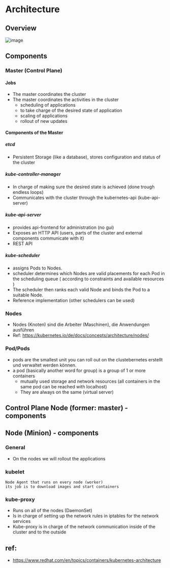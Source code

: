 # Architecture

## Overview 

![image](https://github.com/user-attachments/assets/751339d5-f279-483b-a9c5-1ba196c4c3b6)

## Components

### Master (Control Plane)

#### Jobs

  * The master coordinates the cluster
  * The master coordinates the activities in the cluster
    * scheduling of applications
    * to take charge of the desired state of application 
    * scaling of applications 
    * rollout of new updates

#### Components of the Master 

##### etcd

  * Persistent Storage (like a database), stores configuration and status of the cluster 
  
##### kube-controller-manager  
  
  * In charge of making sure the desired state is achieved (done trough endless loops)  
  * Communicates with the cluster through the kubernetes-api (kube-api-server)

##### kube-api-server 

  * provides api-frontend for administration (no gui)
  * Exposes an HTTP API (users, parts of the cluster and external components communicate with it)
  * REST API
 
##### kube-scheduler 

  * assigns Pods to Nodes. 
  * scheduler determines which Nodes are valid placements for each Pod in the scheduling queue 
    ( according to constraints and available resources )
  * The scheduler then ranks each valid Node and binds the Pod to a suitable Node. 
  * Reference implementation (other schedulers can be used)
 
### Nodes  

  * Nodes (Knoten) sind die Arbeiter (Maschinen), die Anwendungen ausführen
  * Ref: https://kubernetes.io/de/docs/concepts/architecture/nodes/

### Pod/Pods 

  * pods are the smallest unit you can roll out on the clustebernetes erstellt und verwaltet werden können.
  * a pod (basically another word for group) is a group of 1 or more containers
    * mutually used storage and network resources (all containers in the same pod can be reached with localhost)   
    * They are always on the same (virtual server)
    
## Control Plane Node (former: master) - components 

## Node (Minion) - components 

### General 

  * On the nodes we will rollout the applications

### kubelet

```
Node Agent that runs on every node (worker) 
its job is to download images and start containers 
```

### kube-proxy 

  * Runs on all of the nodes (DaemonSet)
  * Is in charge of setting up the network rules in iptables for the network services 
  * Kube-proxy is in charge of the network communication inside of the cluster and to the outside
  
## ref:

  * https://www.redhat.com/en/topics/containers/kubernetes-architecture

